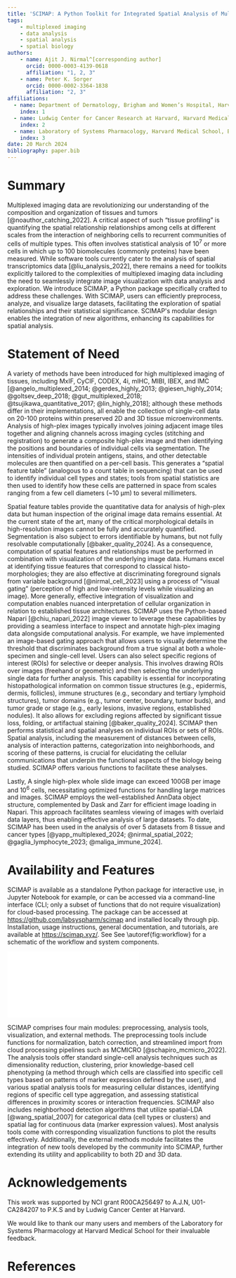 ```yaml
---
title: 'SCIMAP: A Python Toolkit for Integrated Spatial Analysis of Multiplexed Imaging Data'
tags:
    - multiplexed imaging
    - data analysis
    - spatial analysis
    - spatial biology
authors:
    - name: Ajit J. Nirmal^[corresponding author]
      orcid: 0000-0003-4139-0618
      affiliation: "1, 2, 3"
    - name: Peter K. Sorger
      orcid: 0000-0002-3364-1838
      affiliation: "2, 3"
affiliations:
  - name: Department of Dermatology, Brigham and Women’s Hospital, Harvard Medical School, Boston, MA 02115, USA
    index: 1
  - name: Ludwig Center for Cancer Research at Harvard, Harvard Medical School, Boston, MA
    index: 2
  - name: Laboratory of Systems Pharmacology, Harvard Medical School, Boston, MA, 02115, USA
    index: 3
date: 20 March 2024
bibliography: paper.bib
---
```


# Summary

Multiplexed imaging data are revolutionizing our understanding of the composition and organization of tissues and tumors [@noauthor_catching_2022]. A critical aspect of such “tissue profiling” is quantifying the spatial relationship relationships among cells at different scales from the interaction of neighboring cells to recurrent communities of cells of multiple types. This often involves statistical analysis of 10<sup>7</sup> or more cells in which up to 100 biomolecules (commonly proteins) have been measured. While software tools currently cater to the analysis of spatial transcriptomics data [@liu_analysis_2022], there remains a need for toolkits explicitly tailored to the complexities of multiplexed imaging data including the need to seamlessly integrate image visualization with data analysis and exploration. We introduce SCIMAP, a Python package specifically crafted to address these challenges. With SCIMAP, users can efficiently preprocess, analyze, and visualize large datasets, facilitating the exploration of spatial relationships and their statistical significance. SCIMAP's modular design enables the integration of new algorithms, enhancing its capabilities for spatial analysis.

# Statement of Need

A variety of methods have been introduced for high multiplexed imaging of tissues, including MxIF, CyCIF, CODEX, 4i, mIHC, MIBI, IBEX, and IMC [@angelo_multiplexed_2014; @gerdes_highly_2013; @giesen_highly_2014; @goltsev_deep_2018; @gut_multiplexed_2018; @tsujikawa_quantitative_2017; @lin_highly_2018]; although these methods differ in their implementations, all enable the collection of single-cell data on 20-100 proteins within preserved 2D and 3D tissue microenvironments. Analysis of high-plex images typically involves joining adjacent image tiles together and aligning channels across imaging cycles (stitching and registration) to generate a composite high-plex image and then identifying the positions and boundaries of individual cells via segmentation. The intensities of individual protein antigens, stains, and other detectable molecules are then quantified on a per-cell basis. This generates a “spatial feature table” (analogous to a count table in sequencing) that can be used to identify individual cell types and states; tools from spatial statistics are then used to identify how these cells are patterned in space from scales ranging from a few cell diameters (~10 µm) to several millimeters.

Spatial feature tables provide the quantitative data for analysis of high-plex data but human inspection of the original image data remains essential. At the current state of the art, many of the critical morphological details in high-resolution images cannot be fully and accurately quantified. Segmentation is also subject to errors identifiable by humans, but not fully resolvable computationally [@baker_quality_2024]. As a consequence, computation of spatial features and relationships must be performed in combination with visualization of the underlying image data. Humans excel at identifying tissue features that correspond to classical histo-morphologies; they are also effective at discriminating foreground signals from variable background [@nirmal_cell_2023] using a process of “visual gating” (perception of high and low-intensity levels while visualizing an image). More generally, effective integration of visualization and computation enables nuanced interpretation of cellular organization in relation to established tissue architectures. SCIMAP uses the Python-based Napari [@chiu_napari_2022] image viewer to leverage these capabilities by providing a seamless interface to inspect and annotate high-plex imaging data alongside computational analysis. For example, we have implemented an image-based gating approach that allows users to visually determine the threshold that discriminates background from a true signal at both a whole-specimen and single-cell level. Users can also select specific regions of interest (ROIs) for selective or deeper analysis. This involves drawing ROIs over images (freehand or geometric) and then selecting the underlying single data for further analysis. This capability is essential for incorporating histopathological information on common tissue structures (e.g., epidermis, dermis, follicles), immune structures (e.g., secondary and tertiary lymphoid structures), tumor domains (e.g., tumor center, boundary, tumor buds), and tumor grade or stage (e.g., early lesions, invasive regions, established nodules). It also allows for excluding regions affected by significant tissue loss, folding, or artifactual staining [@baker_quality_2024]. SCIMAP then performs statistical and spatial analyses on individual ROIs or sets of ROIs. Spatial analysis, including the measurement of distances between cells, analysis of interaction patterns, categorization into neighborhoods, and scoring of these patterns, is crucial for elucidating the cellular communications that underpin the functional aspects of the biology being studied. SCIMAP offers various functions to facilitate these analyses. 

Lastly, A single high-plex whole slide image can exceed 100GB per image and 10<sup>6</sup> cells, necessitating optimized functions for handling large matrices and images. SCIMAP employs the well-established AnnData object structure, complemented by Dask and Zarr for efficient image loading in Napari. This approach facilitates seamless viewing of images with overlaid data layers, thus enabling effective analysis of large datasets. To date, SCIMAP has been used in the analysis of over 5 datasets from 8 tissue and cancer types [@yapp_multiplexed_2024; @nirmal_spatial_2022; @gaglia_lymphocyte_2023; @maliga_immune_2024].

# Availability and Features

SCIMAP is available as a standalone Python package for interactive use, in Jupyter Notebook for example, or can be accessed via a command-line interface (CLI; only a subset of functions that do not require visualization) for cloud-based processing. The package can be accessed at https://github.com/labsyspharm/scimap and installed locally through pip. Installation, usage instructions, general documentation, and tutorials, are available at https://scimap.xyz/. See See \autoref{fig:workflow} for a schematic of the workflow and system components.

![SCIMAP Workflow.\label{fig:workflow}](figure-workflow.pdf)

SCIMAP comprises four main modules: preprocessing, analysis tools, visualization, and external methods. The preprocessing tools include functions for normalization, batch correction, and streamlined import from cloud processing pipelines such as MCMICRO [@schapiro_mcmicro_2022]. The analysis tools offer standard single-cell analysis techniques such as dimensionality reduction, clustering, prior knowledge-based cell phenotyping (a method through which cells are classified into specific cell types based on patterns of marker expression defined by the user), and various spatial analysis tools for measuring cellular distances, identifying regions of specific cell type aggregation, and assessing statistical differences in proximity scores or interaction frequencies. SCIMAP also includes neighborhood detection algorithms that utilize spatial-LDA [@wang_spatial_2007] for categorical data (cell types or clusters) and spatial lag for continuous data (marker expression values). Most analysis tools come with corresponding visualization functions to plot the results effectively. Additionally, the external methods module facilitates the integration of new tools developed by the community into SCIMAP, further extending its utility and applicability to both 2D and 3D data. 

# Acknowledgements

This work was supported by NCI grant R00CA256497 to A.J.N, U01-CA284207 to P.K.S and by Ludwig Cancer Center at Harvard.

We would like to thank our many users and members of the Laboratory for Systems Pharmacology at Harvard Medical School for their invaluable feedback. 


# References
